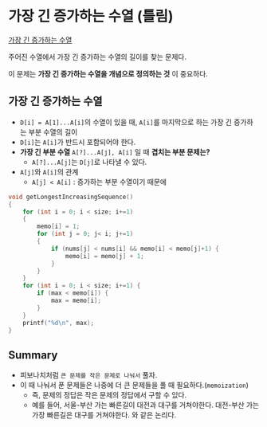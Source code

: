 # 가장 긴 증가하는 수열 (틀림)
[가장 긴 증가하는 수열](https://www.acmicpc.net/problem/11053)

주어진 수열에서 가장 긴 증가하는 수열의 길이를 찾는 문제다.

이 문제는 **가장 긴 증가하는 수열을 개념으로 정의하는 것** 이 중요하다.

## 가장 긴 증가하는 수열
- `D[i] = A[1]...A[i]`의 수열이 있을 때, `A[i]`를 마지막으로 하는 가장 긴 증가하는 부분 수열의 길이
- `D[i]`는 `A[i]`가 반드시 포함되어야 한다.
- **가장 긴 부분 수열** `A[?]...A[j], A[i]` 일 때 **겹치는 부분 문제는?**
  - `A[?]...A[j]`는 `D[j]`로 나타낼 수 있다.
- `A[j]`와 `A[i]`의 관계
  - `A[j] < A[i]` : 증가하는 부분 수열이기 때문에

```C
void getLongestIncreasingSequence()
{
    for (int i = 0; i < size; i+=1)
    {
        memo[i] = 1;
        for (int j = 0; j< i; j+=1)
        {
            if (nums[j] < nums[i] && memo[i] < memo[j]+1) {
                memo[i] = memo[j] + 1;
            }
        }
    }
    for (int i = 0; i < size; i+=1) {
        if (max < memo[i]) {
            max = memo[i];
        }
    }
    printf("%d\n", max);
}
```

## Summary

- 피보나치처럼 `큰 문제를 작은 문제로 나눠서` 풀자.
- 이 때 나눠서 푼 문제들은 나중에 더 큰 문제들을 풀 때 필요하다.(`memoization`)
	- 즉, 문제의 정답은 작은 문제의 정답에서 구할 수 있다.
	- 예를 들어, 서울-부산 가는 빠른길이 대전과 대구를 거쳐야한다. 대전-부산 가는 가장 빠른길은 대구를 거쳐야한다. 와 같은 논리다.
